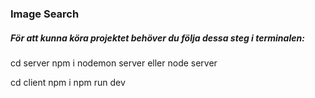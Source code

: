 <h3>Image Search</h3>

<h5>För att kunna köra projektet behöver du följa dessa steg i terminalen: </h5>

cd server
npm i
nodemon server eller node server

cd client 
npm i 
npm run dev
